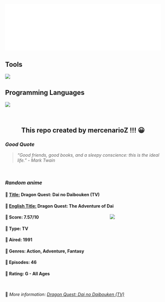 
<img src="svg/nai.svg" />

<p>
  <h2>Tools</h2>
  <a href="https://skillicons.dev">
    <img src="https://skillicons.dev/icons?i=git,bash,vim,ubuntu,tensorflow,pytorch,docker,raspberrypi" />
  </a>

  <br />

  <h2>Programming Languages</h2>

  <a href="https://skillicons.dev">
    <img src="https://skillicons.dev/icons?i=python,c,cpp" />
  </a>
</p>

<br />

<h2 align="center">This repo created by mercenarioZ !!! 😀</h2>
<h3><i>Good Quote</i></h3>

<blockquote>
<i>
“Good friends, good books, and a sleepy conscience: this is the ideal life.” - Mark Twain
</i>
</blockquote>

<br />

<h3><i>Random anime</i></h3>

<h4>
  <strong>🥭 <u>Title:</u></strong> Dragon Quest: Dai no Daibouken (TV)
</h4>

<h4>🌿 <u>English Title:</u> Dragon Quest: The Adventure of Dai</h4>

<img align="right" width="165" src=https://cdn.myanimelist.net/images/anime/1963/108416.jpg />

<h4>🌱 Score: 7.57/10</h4>

<h4>🌲 Type: TV</h4>

<h4>🌴 Aired: 1991</h4>

<h4>🌵 Genres: Action, Adventure, Fantasy</h4>

<h4>🥑 Episodes: 46</h4>

<h4>🍏 Rating: G - All Ages</h4>

<br />

🍂 *More information: [Dragon Quest: Dai no Daibouken (TV)](https://myanimelist.net/anime/2229/Dragon_Quest__Dai_no_Daibouken_TV)*
    